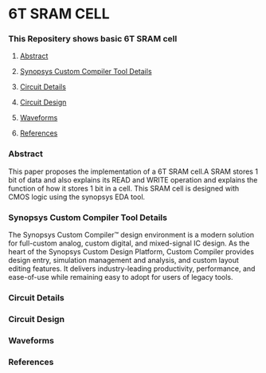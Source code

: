 # 6T SRAM CELL

### This Repositery shows basic 6T SRAM cell
1. [Abstract](#Abstract)

2. [Synopsys Custom Compiler Tool Details](#Synopsys-Custom-Compiler-Tool-Details)

3. [Circuit Details](#Circuit-Details)

4. [Circuit Design](#Circuit-Design)

5. [Waveforms](#Waveforms)

6. [References](#References)

### Abstract
This paper proposes the implementation of a 6T SRAM cell.A SRAM stores 1 bit of data and also explains its READ and WRITE operation and explains the function of how it stores 1 bit in a cell. This SRAM cell is designed with CMOS logic using the synopsys EDA tool.


### Synopsys Custom Compiler Tool Details
The Synopsys Custom Compiler™ design environment is a modern solution for full-custom analog, custom digital, and mixed-signal IC design. As the heart of the Synopsys Custom Design Platform, Custom Compiler provides design entry, simulation management and analysis, and custom layout editing features. It delivers industry-leading productivity, performance, and ease-of-use while remaining easy to adopt for users of legacy tools.


### Circuit Details
 

### Circuit Design

### Waveforms

### References
